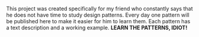 This project was created specifically for my friend who constantly says that he does not have time to study design patterns. Every day one pattern will be published here to make it easier for him to learn them. Each pattern has a text description and a working example. **LEARN THE PATTERNS, IDIOT!**
